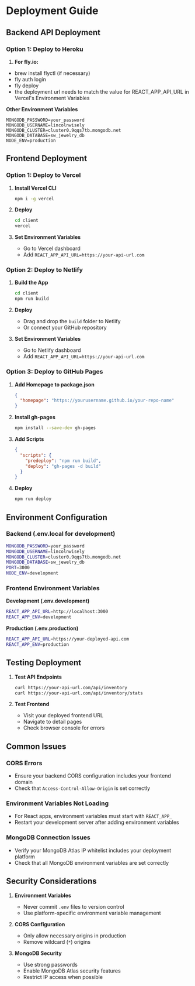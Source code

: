 # Deployment Guide

## Backend API Deployment

### Option 1: Deploy to Heroku

1. **For fly.io:**

- brew install flyctl (if necessary)
- fly auth login
- fly deploy
- the deployment url needs to match the value for REACT_APP_API_URL in Vercel's Environment Variables

**Other Environment Variables**

```
MONGODB_PASSWORD=your_password
MONGODB_USERNAME=lincolnwisely
MONGODB_CLUSTER=cluster0.9qqs7tb.mongodb.net
MONGODB_DATABASE=sw_jewelry_db
NODE_ENV=production
```

## Frontend Deployment

### Option 1: Deploy to Vercel

1. **Install Vercel CLI**

   ```bash
   npm i -g vercel
   ```

2. **Deploy**

   ```bash
   cd client
   vercel
   ```

3. **Set Environment Variables**
   - Go to Vercel dashboard
   - Add `REACT_APP_API_URL=https://your-api-url.com`

### Option 2: Deploy to Netlify

1. **Build the App**

   ```bash
   cd client
   npm run build
   ```

2. **Deploy**

   - Drag and drop the `build` folder to Netlify
   - Or connect your GitHub repository

3. **Set Environment Variables**
   - Go to Netlify dashboard
   - Add `REACT_APP_API_URL=https://your-api-url.com`

### Option 3: Deploy to GitHub Pages

1. **Add Homepage to package.json**

   ```json
   {
     "homepage": "https://yourusername.github.io/your-repo-name"
   }
   ```

2. **Install gh-pages**

   ```bash
   npm install --save-dev gh-pages
   ```

3. **Add Scripts**

   ```json
   {
     "scripts": {
       "predeploy": "npm run build",
       "deploy": "gh-pages -d build"
     }
   }
   ```

4. **Deploy**
   ```bash
   npm run deploy
   ```

## Environment Configuration

### Backend (.env.local for development)

```bash
MONGODB_PASSWORD=your_password
MONGODB_USERNAME=lincolnwisely
MONGODB_CLUSTER=cluster0.9qqs7tb.mongodb.net
MONGODB_DATABASE=sw_jewelry_db
PORT=3000
NODE_ENV=development
```

### Frontend Environment Variables

**Development (.env.development)**

```bash
REACT_APP_API_URL=http://localhost:3000
REACT_APP_ENV=development
```

**Production (.env.production)**

```bash
REACT_APP_API_URL=https://your-deployed-api.com
REACT_APP_ENV=production
```

## Testing Deployment

1. **Test API Endpoints**

   ```bash
   curl https://your-api-url.com/api/inventory
   curl https://your-api-url.com/api/inventory/stats
   ```

2. **Test Frontend**
   - Visit your deployed frontend URL
   - Navigate to detail pages
   - Check browser console for errors

## Common Issues

### CORS Errors

- Ensure your backend CORS configuration includes your frontend domain
- Check that `Access-Control-Allow-Origin` is set correctly

### Environment Variables Not Loading

- For React apps, environment variables must start with `REACT_APP_`
- Restart your development server after adding environment variables

### MongoDB Connection Issues

- Verify your MongoDB Atlas IP whitelist includes your deployment platform
- Check that all MongoDB environment variables are set correctly

## Security Considerations

1. **Environment Variables**

   - Never commit `.env` files to version control
   - Use platform-specific environment variable management

2. **CORS Configuration**

   - Only allow necessary origins in production
   - Remove wildcard (`*`) origins

3. **MongoDB Security**
   - Use strong passwords
   - Enable MongoDB Atlas security features
   - Restrict IP access when possible
